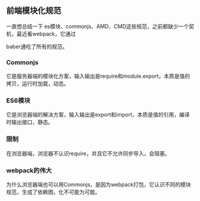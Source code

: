 ## 前端模块化规范

一直想总结一下 es模块、commonjs、AMD、CMD这些规范，之前都缺少一个契机，最近看webpack，它通过

baber通吃了所有的规范。



### Commonjs

它是服务器端的模块化方案，输入输出是require和module.export，本质是值的拷贝，运行时加载，动态。



### ES6模块

它是浏览器端的解决方案，输入输出是export和import，本质是值的引用，编译时输出接口，静态。



### 限制

在浏览器端，浏览器不认识require，并且它不允许同步导入，会阻塞。



### webpack的伟大

为什么浏览器端也可以用Commonjs，是因为webpack打包，它认识不同的模块规范，生成了依赖图，化不可能为可能。